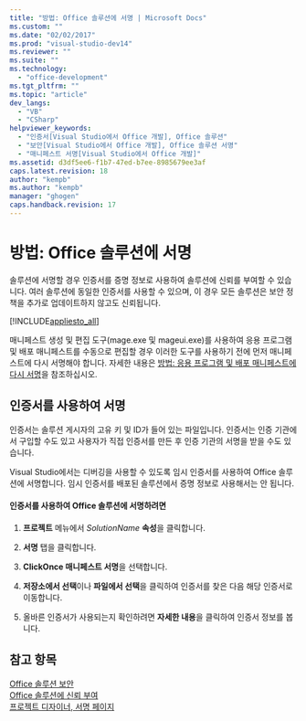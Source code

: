 ```yaml
---
title: "방법: Office 솔루션에 서명 | Microsoft Docs"
ms.custom: ""
ms.date: "02/02/2017"
ms.prod: "visual-studio-dev14"
ms.reviewer: ""
ms.suite: ""
ms.technology: 
  - "office-development"
ms.tgt_pltfrm: ""
ms.topic: "article"
dev_langs: 
  - "VB"
  - "CSharp"
helpviewer_keywords: 
  - "인증서[Visual Studio에서 Office 개발], Office 솔루션"
  - "보안[Visual Studio에서 Office 개발], Office 솔루션 서명"
  - "매니페스트 서명[Visual Studio에서 Office 개발]"
ms.assetid: d3df5ee6-f1b7-47ed-b7ee-8985679ee3af
caps.latest.revision: 18
author: "kempb"
ms.author: "kempb"
manager: "ghogen"
caps.handback.revision: 17
---
```

# 방법: Office 솔루션에 서명
  솔루션에 서명할 경우 인증서를 증명 정보로 사용하여 솔루션에 신뢰를 부여할 수 있습니다.  여러 솔루션에 동일한 인증서를 사용할 수 있으며, 이 경우 모든 솔루션은 보안 정책을 추가로 업데이트하지 않고도 신뢰됩니다.  
  
 [!INCLUDE[appliesto_all](../vsto/includes/appliesto-all-md.md)]  
  
 매니페스트 생성 및 편집 도구\(mage.exe 및 mageui.exe\)를 사용하여 응용 프로그램 및 배포 매니페스트를 수동으로 편집할 경우 이러한 도구를 사용하기 전에 먼저 매니페스트에 다시 서명해야 합니다.  자세한 내용은 [방법: 응용 프로그램 및 배포 매니페스트에 다시 서명](../Topic/How%20to:%20Re-sign%20Application%20and%20Deployment%20Manifests.md)을 참조하십시오.  
  
## 인증서를 사용하여 서명  
 인증서는 솔루션 게시자의 고유 키 및 ID가 들어 있는 파일입니다.  인증서는 인증 기관에서 구입할 수도 있고 사용자가 직접 인증서를 만든 후 인증 기관의 서명을 받을 수도 있습니다.  
  
 Visual Studio에서는 디버깅을 사용할 수 있도록 임시 인증서를 사용하여 Office 솔루션에 서명합니다.  임시 인증서를 배포된 솔루션에서 증명 정보로 사용해서는 안 됩니다.  
  
#### 인증서를 사용하여 Office 솔루션에 서명하려면  
  
1.  **프로젝트** 메뉴에서 *SolutionName* **속성**을 클릭합니다.  
  
2.  **서명** 탭을 클릭합니다.  
  
3.  **ClickOnce 매니페스트 서명**을 선택합니다.  
  
4.  **저장소에서 선택**이나 **파일에서 선택**을 클릭하여 인증서를 찾은 다음 해당 인증서로 이동합니다.  
  
5.  올바른 인증서가 사용되는지 확인하려면 **자세한 내용**을 클릭하여 인증서 정보를 봅니다.  
  
## 참고 항목  
 [Office 솔루션 보안](../vsto/securing-office-solutions.md)   
 [Office 솔루션에 신뢰 부여](../vsto/granting-trust-to-office-solutions.md)   
 [프로젝트 디자이너, 서명 페이지](../ide/reference/signing-page-project-designer.md)  
  
  